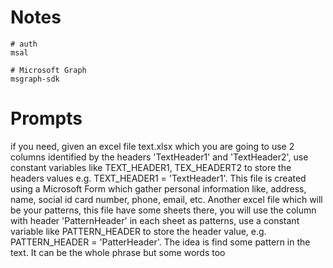 # Notes
```
# auth
msal

# Microsoft Graph
msgraph-sdk
```

# Prompts

if you need, given an excel file text.xlsx which you are going to use 2 columns  identified by the headers 'TextHeader1' and 'TextHeader2', use constant variables like TEXT_HEADER1, TEX_HEADERT2 to store the headers values e.g. TEXT_HEADER1 = 'TextHeader1'. This file is created using a Microsoft Form which gather personal information like, address, name, social id card number, phone, email, etc. Another excel file which will be your patterns, this file have some sheets there, you will use the column with header 'PatternHeader' in each sheet as patterns, use a constant variable like PATTERN_HEADER to store the header value, e.g. PATTERN_HEADER = 'PatterHeader'. The idea is find some pattern in the text. It can be the whole phrase but some words too



